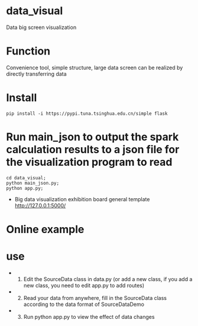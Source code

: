# data_visual
Data big screen visualization
# Function

Convenience tool, simple structure, large data screen can be realized by directly transferring data

# Install

```
pip install -i https://pypi.tuna.tsinghua.edu.cn/simple flask
```

# Run main_json to output the spark calculation results to a json file for the visualization program to read

```
cd data_visual;
python main_json.py;
python app.py;
```

* Big data visualization exhibition board general template http://127.0.0.1:5000/          

# Online example


# use
- 1. Edit the SourceData class in data.py (or add a new class, if you add a new class, you need to edit app.py to add routes)
- 2. Read your data from anywhere, fill in the SourceData class according to the data format of SourceDataDemo
- 3. Run python app.py to view the effect of data changes
